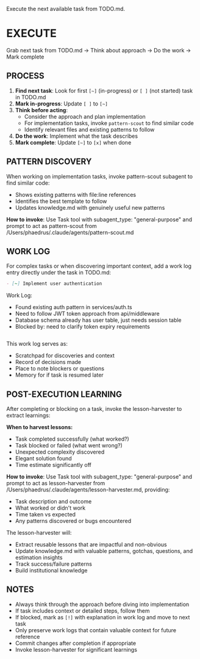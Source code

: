 Execute the next available task from TODO.md.

# EXECUTE

Grab next task from TODO.md → Think about approach → Do the work → Mark complete

<!-- METRICS: Execution typically takes 20-30 seconds with pattern-scout assistance
     Previous baseline: 45-60 seconds with manual complexity assessment
     To track: Add timing around task execution and log to metrics.md -->

## PROCESS

1. **Find next task**: Look for first `[~]` (in-progress) or `[ ]` (not started) task in TODO.md
2. **Mark in-progress**: Update `[ ]` to `[~]` 
3. **Think before acting**: 
   - Consider the approach and plan implementation
   - For implementation tasks, invoke `pattern-scout` to find similar code
   - Identify relevant files and existing patterns to follow
4. **Do the work**: Implement what the task describes
5. **Mark complete**: Update `[~]` to `[x]` when done

## PATTERN DISCOVERY

When working on implementation tasks, invoke pattern-scout subagent to find similar code:
- Shows existing patterns with file:line references  
- Identifies the best template to follow
- Updates knowledge.md with genuinely useful new patterns

**How to invoke**: Use Task tool with subagent_type: "general-purpose" and prompt to act as pattern-scout from /Users/phaedrus/.claude/agents/pattern-scout.md

## WORK LOG

For complex tasks or when discovering important context, add a work log entry directly under the task in TODO.md:

```markdown
- [~] Implement user authentication
  ```
  Work Log:
  - Found existing auth pattern in services/auth.ts
  - Need to follow JWT token approach from api/middleware
  - Database schema already has user table, just needs session table
  - Blocked by: need to clarify token expiry requirements
  ```
```

This work log serves as:
- Scratchpad for discoveries and context
- Record of decisions made
- Place to note blockers or questions
- Memory for if task is resumed later

## POST-EXECUTION LEARNING

After completing or blocking on a task, invoke the lesson-harvester to extract learnings:

**When to harvest lessons:**
- Task completed successfully (what worked?)
- Task blocked or failed (what went wrong?)
- Unexpected complexity discovered
- Elegant solution found
- Time estimate significantly off

**How to invoke**: Use Task tool with subagent_type: "general-purpose" and prompt to act as lesson-harvester from /Users/phaedrus/.claude/agents/lesson-harvester.md, providing:
- Task description and outcome
- What worked or didn't work
- Time taken vs expected
- Any patterns discovered or bugs encountered

The lesson-harvester will:
- Extract reusable lessons that are impactful and non-obvious
- Update knowledge.md with valuable patterns, gotchas, questions, and estimation insights
- Track success/failure patterns
- Build institutional knowledge

## NOTES

- Always think through the approach before diving into implementation
- If task includes context or detailed steps, follow them
- If blocked, mark as `[!]` with explanation in work log and move to next task
- Only preserve work logs that contain valuable context for future reference
- Commit changes after completion if appropriate
- Invoke lesson-harvester for significant learnings